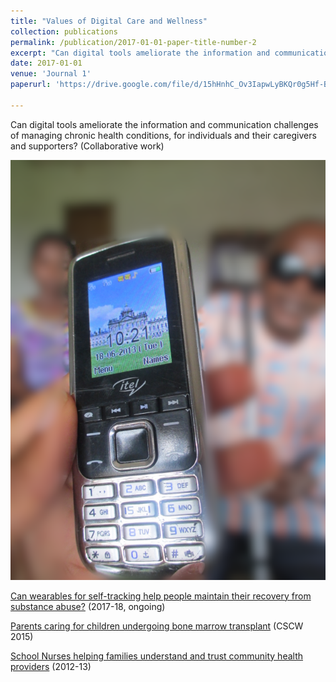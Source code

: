 ```yaml
---
title: "Values of Digital Care and Wellness"
collection: publications
permalink: /publication/2017-01-01-paper-title-number-2
excerpt: "Can digital tools ameliorate the information and communication challenges of managing chronic health conditions, for individuals and their caregivers and supporters? "
date: 2017-01-01
venue: 'Journal 1'
paperurl: 'https://drive.google.com/file/d/15hHnhC_Ov3IapwLyBKQr0g5Hf-Bhx9r2/view?usp=sharing'

---
```

Can digital tools ameliorate the information and communication challenges of managing chronic health conditions, for individuals and their caregivers and supporters? (Collaborative work)

![Digital Wellness](salonePhone.png)

[Can wearables for self-tracking help people maintain their recovery from substance abuse?](https://drive.google.com/file/d/15hHnhC_Ov3IapwLyBKQr0g5Hf-Bhx9r2/view?usp=sharing) (2017-18, ongoing)

[Parents caring for children undergoing bone marrow transplant](https://dl.acm.org/authorize?N42837) (CSCW 2015)

[School Nurses helping families understand and trust community health providers](http://di.ncl.ac.uk/empathy/files/2013/11/Jones_and_Kaziunas.pdf) (2012-13)

